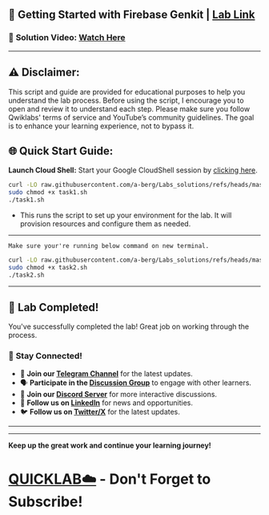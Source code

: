 
## 🚀 Getting Started with Firebase Genkit | [Lab Link](https://www.cloudskillsboost.google/focuses/110509?parent=catalog)

### 🔗 **Solution Video:** [Watch Here](https://youtu.be/SncF00qkfDY)

---

## ⚠️ **Disclaimer:**
This script and guide are provided for educational purposes to help you understand the lab process. Before using the script, I encourage you to open and review it to understand each step. Please make sure you follow Qwiklabs' terms of service and YouTube’s community guidelines. The goal is to enhance your learning experience, not to bypass it.


## 🌐 **Quick Start Guide:**

**Launch Cloud Shell:**
Start your Google CloudShell session by [clicking here](https://console.cloud.google.com/home/dashboard?project=&pli=1&cloudshell=true).



```bash
curl -LO raw.githubusercontent.com/a-berg/Labs_solutions/refs/heads/master/Getting%20Started%20with%20Firebase%20Genkit/task1.sh
sudo chmod +x task1.sh
./task1.sh
```
- This runs the script to set up your environment for the lab. It will provision resources and configure them as needed.
---

`Make sure your're running below command on new terminal.`

```bash
curl -LO raw.githubusercontent.com/a-berg/Labs_solutions/refs/heads/master/Getting%20Started%20with%20Firebase%20Genkit/task2.sh
sudo chmod +x task2.sh
./task2.sh
```

---

## 🎉 **Lab Completed!**

You've successfully completed the lab! Great job on working through the process.

### 🌟 **Stay Connected!**

- 🔔 **Join our [Telegram Channel](https://t.me/quiccklab)** for the latest updates.
- 🗣 **Participate in the [Discussion Group](https://t.me/Quicklabchat)** to engage with other learners.
- 💬 **Join our [Discord Server](https://discord.gg/7fAVf4USZn)** for more interactive discussions.
- 💼 **Follow us on [LinkedIn](https://www.linkedin.com/company/quicklab-linkedin/)** for news and opportunities.
- 🐦 **Follow us on [Twitter/X](https://x.com/quicklab7)** for the latest updates.


---
---

**Keep up the great work and continue your learning journey!**

# [QUICKLAB☁️](https://www.youtube.com/@quick_lab) - Don't Forget to Subscribe!
